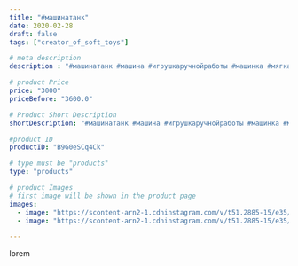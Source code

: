 ```yaml
---
title: "#машинатанк"
date: 2020-02-28
draft: false
tags: ["creator_of_soft_toys"]

# meta description
description : "#машинатанк #машина #игрушкаручнойработы #машинка #мягкаяигрушка #мягкаямашинка #мягкаямашина #рисунок #игрушкапорисунку #порисунку #детскиерисунки #мягкаямашин"

# product Price
price: "3000"
priceBefore: "3600.0"

# Product Short Description
shortDescription: "#машинатанк #машина #игрушкаручнойработы #машинка #мягкаяигрушка #мягкаямашинка #мягкаямашина #рисунок #игрушкапорисунку #порисунку #детскиерисунки #мягкаямашинка #мягкаяигрушка #машинатанк #игрушкаизткани #машинкаизткани #рисункидетей"

#product ID
productID: "B9G0eSCq4Ck"

# type must be "products"
type: "products"

# product Images
# first image will be shown in the product page
images:
  - image: "https://scontent-arn2-1.cdninstagram.com/v/t51.2885-15/e35/84217669_242492190088867_1166521940805479403_n.jpg?_nc_ht=scontent-arn2-1.cdninstagram.com&_nc_cat=107&_nc_ohc=IivswcyGhegAX8aKdyJ&tp=1&oh=ea155921c5dacab6c07622e0cdaa9b60&oe=605E57AD&ig_cache_key=MjI1MzcxOTQzMzU1ODY5NTMwNA%3D%3D.2"
  - image: "https://scontent-arn2-1.cdninstagram.com/v/t51.2885-15/e35/88197172_688115161998090_2229339152946571299_n.jpg?_nc_ht=scontent-arn2-1.cdninstagram.com&_nc_cat=106&_nc_ohc=1Jfef7_61YoAX9kwjHf&tp=1&oh=225021d92d60ab87ce2bcdf124e220d7&oe=605E13D9&ig_cache_key=MjI1MzcxOTQzMzU3NTQ4OTczOQ%3D%3D.2"

---
```

lorem
